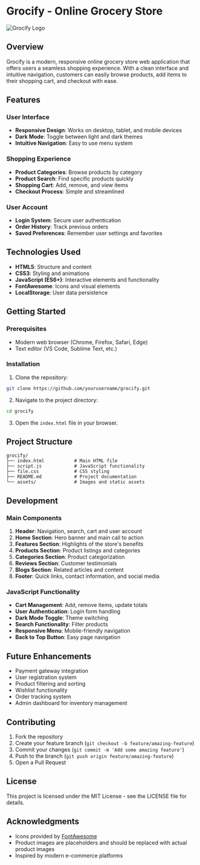 # Grocify - Online Grocery Store

![Grocify Logo](https://via.placeholder.com/150x50?text=Grocify)

## Overview

Grocify is a modern, responsive online grocery store web application that offers users a seamless shopping experience. With a clean interface and intuitive navigation, customers can easily browse products, add items to their shopping cart, and checkout with ease.

## Features

### User Interface
- **Responsive Design**: Works on desktop, tablet, and mobile devices
- **Dark Mode**: Toggle between light and dark themes
- **Intuitive Navigation**: Easy to use menu system

### Shopping Experience
- **Product Categories**: Browse products by category
- **Product Search**: Find specific products quickly
- **Shopping Cart**: Add, remove, and view items
- **Checkout Process**: Simple and streamlined

### User Account
- **Login System**: Secure user authentication
- **Order History**: Track previous orders
- **Saved Preferences**: Remember user settings and favorites

## Technologies Used

- **HTML5**: Structure and content
- **CSS3**: Styling and animations
- **JavaScript (ES6+)**: Interactive elements and functionality
- **FontAwesome**: Icons and visual elements
- **LocalStorage**: User data persistence

## Getting Started

### Prerequisites
- Modern web browser (Chrome, Firefox, Safari, Edge)
- Text editor (VS Code, Sublime Text, etc.)

### Installation

1. Clone the repository:
```bash
git clone https://github.com/yourusername/grocify.git
```

2. Navigate to the project directory:
```bash
cd grocify
```

3. Open the `index.html` file in your browser.

## Project Structure

```
grocify/
├── index.html           # Main HTML file
├── script.js            # JavaScript functionality
├── file.css             # CSS styling
├── README.md            # Project documentation
└── assets/              # Images and static assets
```

## Development

### Main Components

1. **Header**: Navigation, search, cart and user account
2. **Home Section**: Hero banner and main call to action
3. **Features Section**: Highlights of the store's benefits
4. **Products Section**: Product listings and categories
5. **Categories Section**: Product categorization
6. **Reviews Section**: Customer testimonials
7. **Blogs Section**: Related articles and content
8. **Footer**: Quick links, contact information, and social media

### JavaScript Functionality

- **Cart Management**: Add, remove items, update totals
- **User Authentication**: Login form handling
- **Dark Mode Toggle**: Theme switching
- **Search Functionality**: Filter products
- **Responsive Menu**: Mobile-friendly navigation
- **Back to Top Button**: Easy page navigation

## Future Enhancements

- Payment gateway integration
- User registration system
- Product filtering and sorting
- Wishlist functionality
- Order tracking system
- Admin dashboard for inventory management

## Contributing

1. Fork the repository
2. Create your feature branch (`git checkout -b feature/amazing-feature`)
3. Commit your changes (`git commit -m 'Add some amazing feature'`)
4. Push to the branch (`git push origin feature/amazing-feature`)
5. Open a Pull Request

## License

This project is licensed under the MIT License - see the LICENSE file for details.

## Acknowledgments

- Icons provided by [FontAwesome](https://fontawesome.com/)
- Product images are placeholders and should be replaced with actual product images
- Inspired by modern e-commerce platforms
